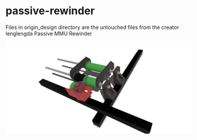 # passive-rewinder
Files in origin_design directory are the untouched files from the creator lenglengda
Passive MMU Rewinder 

![alt text](https://github.com/Obscured84/passive-rewinder/blob/main/images/Rewinder_mod-2023-07-31%20202221.png?raw=true)
